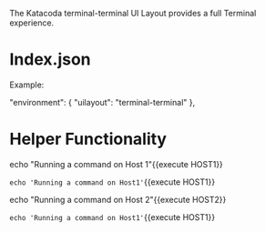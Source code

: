 The Katacoda terminal-terminal UI Layout provides a full Terminal experience.

# Index.json

Example:

"environment": {
    "uilayout": "terminal-terminal"
},

# Helper Functionality

echo "Running a command on Host 1"{{execute HOST1}}

`echo 'Running a command on Host1'`{{execute HOST1}}

echo "Running a command on Host 2"{{execute HOST2}}

`echo 'Running a command on Host1'`{{execute HOST1}}